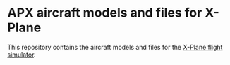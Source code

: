 # APX aircraft models and files for X-Plane

This repository contains the aircraft models and files for the [X-Plane flight simulator](https://www.x-plane.com/).
